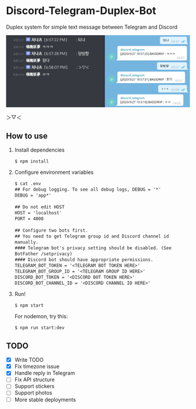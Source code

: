 # Discord-Telegram-Duplex-Bot
Duplex system for simple text message between Telegram and Discord

![screenshot](screenshot.png)

＞▽＜

## How to use
1. 
    Install dependencies
    ```
    $ npm install
    ```
2.
    Configure environment variables
    ``` shell script
    $ cat .env
    ## For debug logging. To see all debug logs, DEBUG = '*'
    DEBUG = 'app*'
   
    ## Do not edit HOST 
    HOST = 'localhost'
    PORT = 4000
   
    ## Configure two bots first.
    ## You need to get Telegram group id and Discord channel id manually.
    #### Telegram bot's privacy setting should be disabled. (See BotFather /setprivacy)
    #### Discord bot should have appropriate permissions.  
    TELEGRAM_BOT_TOKEN = '<TELEGRAM BOT TOKEN HERE>'
    TELEGRAM_BOT_GROUP_ID = '<TELEGRAM GROUP ID HERE>'
    DISCORD_BOT_TOKEN = '<DISCORD BOT TOKEN HERE>'
    DISCORD_BOT_CHANNEL_ID = '<DISCORD CHANNEL ID HERE>'
    ```

3.
    Run!
    ```
    $ npm start 
    ``` 
    For nodemon, try this:
    ```
    $ npm run start:dev
    ``` 

## TODO
- [x] Write TODO
- [x] Fix timezone issue 
- [x] Handle reply in Telegram
- [ ] Fix API structure
- [ ] Support stickers
- [ ] Support photos
- [ ] More stable deployments
